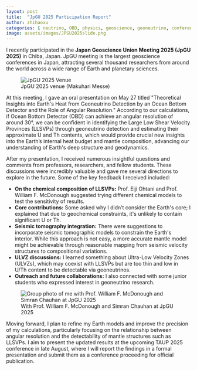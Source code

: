 ```yaml
---
layout: post
title:  "JpGU 2025 Participation Report"
author: zhihaoxu
categories: [ neutrino, OBD, physics, geoscience, geoneutrino, conference, JpGU ]
image: assets/images/JPGU2025slide.png
---
```


I recently participated in the **Japan Geoscience Union Meeting 2025 (JpGU 2025)** in Chiba, Japan.
JpGU meeting is the largest geoscience conferences in Japan, attracting several thousand researchers from around the world across a wide range of Earth and planetary sciences.

<figure>
  <img src="{{site.baseurl}}/assets/images/JpGU2025venue.JPG" alt="JpGU 2025 Venue">
  <figcaption>JpGU 2025 venue (Makuhari Messe)</figcaption>
</figure>

At this meeting, I gave an oral presentation on May 27 titled
"Theoretical Insights into Earth's Heat from Geoneutrino Detection by an Ocean Bottom Detector and the Role of Angular Resolution."
According to our calculations, if Ocean Bottom Detector (OBD) can achieve an angular resolution of around 30°,
we can be confident in identifying the Large Low Shear Velocity Provinces (LLSVPs) through geoneutrino detection and estimating their approximate U and Th contents,
which would provide crucial new insights into the Earth’s internal heat budget and mantle composition,
advancing our understanding of Earth's deep structure and geodynamics.

After my presentation, I received numerous insightful questions and comments from professors, researchers, and fellow students.
These discussions were incredibly valuable and gave me several directions to explore in the future. Some of the key feedback I received included:

<ul>
  <li><strong>On the chemical composition of LLSVPs:</strong> Prof. Eiji Ohtani and Prof. William F. McDonough suggested trying different chemical models to test the sensitivity of results.</li>
  <li><strong>Core contributions:</strong> Some asked why I didn’t consider the Earth's core; I explained that due to geochemical constraints, it's unlikely to contain significant U or Th.</li>
  <li><strong>Seismic tomography integration:</strong> There were suggestions to incorporate seismic tomographic models to constrain the Earth's interior. While this approach is not easy, a more accurate mantle model might be achievable through reasonable mapping from seismic velocity structures to compositional variations.</li>
  <li><strong>ULVZ discussions:</strong> I learned something about Ultra-Low Velocity Zones (ULVZs), which may coexist with LLSVPs but are too thin and low in U/Th content to be detectable via geoneutrinos.</li>
  <li><strong>Outreach and future collaborations:</strong> I also connected with some junior students who expressed interest in geoneutrino research.</li>
</ul>

<figure>
  <img src="{{site.baseurl}}/assets/images/JpGU2025OBD.JPG" alt="Group photo of me with Prof. William F. McDonough and Simran Chauhan at JpGU 2025">
  <figcaption>With Prof. William F. McDonough and Simran Chauhan at JpGU 2025</figcaption>
</figure>

Moving forward, I plan to refine my Earth models and improve the precision of my calculations,
particularly focusing on the relationship between angular resolution and the detectability of mantle structures such as LLSVPs.
I aim to present the updated results at the upcoming TAUP 2025 conference in late August,
where I will report the findings in a formal presentation and submit them as a conference proceeding for official publication.
